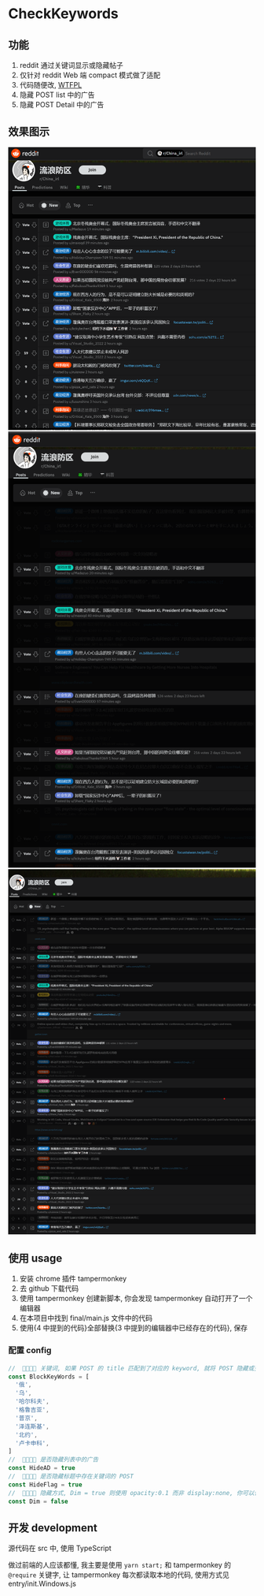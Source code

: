 # CheckKeywords

## 功能

1. reddit 通过关键词显示或隐藏帖子
2. 仅针对 reddit Web 端 compact 模式做了适配
3. 代码随便改, [WTFPL](https://zh.wikipedia.org/zh-cn/WTFPL)
4. 隐藏 POST list 中的广告
5. 隐藏 POST Detail 中的广告

## 效果图示

![](img/01.png)
![](img/02.png)
![](img/03.png)

## 使用 usage

1. 安装 chrome 插件 tampermonkey
2. 去 github 下载代码
3. 使用 tampermonkey 创建新脚本, 你会发现 tampermonkey 自动打开了一个编辑器
4. 在本项目中找到 final/main.js 文件中的代码
5. 使用{4 中提到的代码}全部替换{3 中提到的编辑器中已经存在的代码}, 保存

### 配置 config

```js
//  🚧🔧🔩🧱 关键词, 如果 POST 的 title 匹配到了对应的 keyword, 就将 POST 隐藏或变半透明
const BlockKeyWords = [
  '俄',
  '乌',
  '哈尔科夫',
  '格鲁吉亚',
  '普京',
  '泽连斯基',
  '北约',
  '卢卡申科',
]
//  🚧🔧🔩🧱 是否隐藏列表中的广告
const HideAD = true
//  🚧🔧🔩🧱 是否隐藏标题中存在关键词的 POST
const HideFlag = true
//  🚧🔧🔩🧱 隐藏方式, Dim = true 则使用 opacity:0.1 而非 display:none, 你可以使用这种方式检测那些帖子被屏蔽了
const Dim = false
```

## 开发 development

源代码在 src 中, 使用 TypeScript

做过前端的人应该都懂, 我主要是使用 `yarn start;` 和 tampermonkey 的 `@require` 关键字, 让 tampermonkey 每次都读取本地的代码, 使用方式见 entry/init.Windows.js
